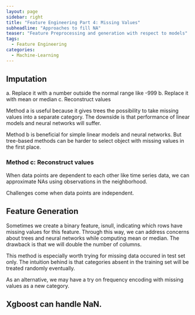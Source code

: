 ```yaml
---
layout: page
sidebar: right
title: "Feature Engineering Part 4: Missing Values"
subheadline: "Approaches to fill NA"
teaser: "Feature Preprocessing and generation with respect to models"
tags:
  - Feature Engineering
categories:
  - Machine-Learning
---
```


## Imputation

a. Replace it with a number outside the normal range like -999 
b. Replace it with mean or median
c. Reconstruct values

Method a is useful because it gives trees the possibility to take missing values into a separate category. The downside is that performance of linear models and neural networks will suffer.

Method b is beneficial for simple linear models and neural networks. But tree-based methods can be harder to select object with missing values in the first place.

### Method c: Reconstruct values

When data points are dependent to each other like time series data, we can approximate NAs using observations in the neighborhood.

Challenges come when data points are independent.


## Feature Generation

Sometimes we create a binary feature, isnull, indicating which rows have missing values for this feature. Through this way, we can address concerns about trees and neural networks while computing mean or median. The drawback is that we will double the number of columns.

This method is especially worth trying for missing data occured in test set only. The intuition behind is that categories absent in the training set will be treated randomly eventually.

As an alternative, we may have a try on frequency encoding with missing values as a new category. 

## Xgboost can handle NaN. 




